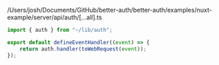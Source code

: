 /Users/josh/Documents/GitHub/better-auth/better-auth/examples/nuxt-example/server/api/auth/[...all].ts
```typescript
import { auth } from "~/lib/auth";

export default defineEventHandler((event) => {
	return auth.handler(toWebRequest(event));
});

```
